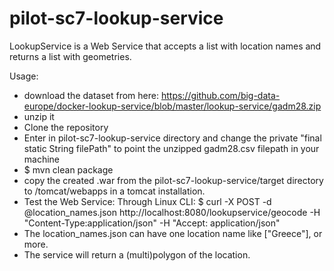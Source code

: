 # pilot-sc7-lookup-service
LookupService is a Web Service that accepts a list with location names and returns a list with geometries.

Usage:
- download the dataset from here: https://github.com/big-data-europe/docker-lookup-service/blob/master/lookup-service/gadm28.zip
- unzip it
- Clone the repository
- Enter in pilot-sc7-lookup-service directory and change the private "final static String filePath" to point the unzipped gadm28.csv filepath in your machine
- $ mvn clean package
- copy the created .war from the pilot-sc7-lookup-service/target directory to /tomcat/webapps in a tomcat installation.
- Test the Web Service:
  Through Linux CLI: $ curl -X POST -d @location_names.json http://localhost:8080/lookupservice/geocode -H "Content-Type:application/json" -H "Accept: application/json"
- The location_names.json can have one location name like ["Greece"], or more.
- The service will return a (multi)polygon of the location.
